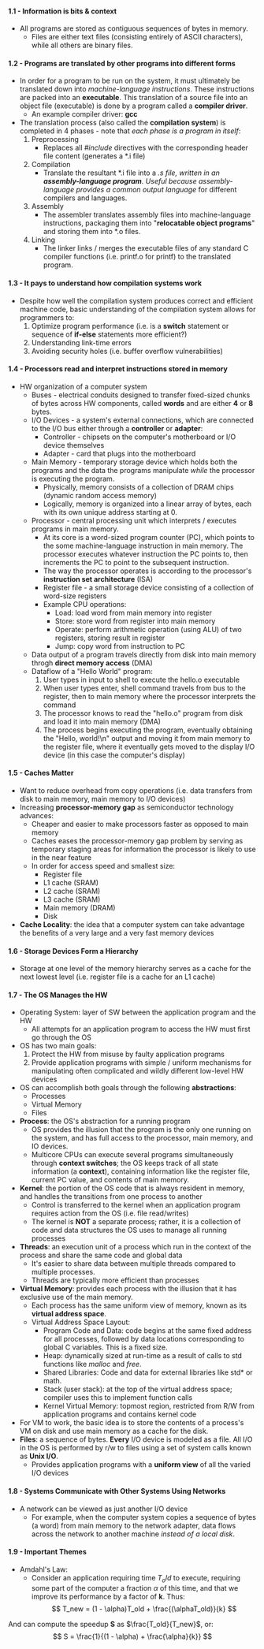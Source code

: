 #### 1.1 - Information is bits & context
* All programs are stored as contiguous sequences of bytes in memory. 
    * Files are either text files (consisting entirely of ASCII characters), while all others are binary files.

#### 1.2 - Programs are translated by other programs into different forms
* In order for a program to be run on the system, it must ultimately be translated down into *machine-language instructions*. These instructions are packed into an **executable**. This translation of a source file into an object file (executable) is done by a program called a **compiler driver**. 
    * An example compiler driver: **gcc**
* The translation process (also called the **compilation system**) is completed in 4 phases - note that *each phase is a program in itself*:
    1. Preprocessing
        - Replaces all *#include* directives with the corresponding header file content (generates a *.i file) 
    2. Compilation
        - Translate the resultant *.i file into a *.s file, written in an **assembly-language program**. Useful because assembly-language provides a common output language* for different compilers and languages.
    3. Assembly
        - The assembler translates assembly files into machine-language instructions, packaging them into "**relocatable object programs**" and storing them into *.o files. 
    4. Linking
        - The linker links / merges the executable files of any standard C compiler functions (i.e. printf.o for printf) to the translated program.

#### 1.3 - It pays to understand how compilation systems work
* Despite how well the compilation system produces correct and efficient machine code, basic understanding of the compilation system allows for programmers to:
    1. Optimize program performance (i.e. is a **switch** statement or sequence of **if-else** statements more efficient?) 
    2. Understanding link-time errors
    3. Avoiding security holes (i.e. buffer overflow vulnerabilities)

#### 1.4 - Processors read and interpret instructions stored in memory
* HW organization of a computer system
    * Buses - electrical conduits designed to transfer fixed-sized chunks of bytes across HW components, called **words** and are either **4** or **8** bytes. 
    * I/O Devices - a system's external connections, which are connected to the I/O bus either through a **controller** or **adapter**:
        * Controller - chipsets on the computer's motherboard or I/O device themselves
        * Adapter - card that plugs into the motherboard
    * Main Memory - temporary storage device which holds both the programs and the data the programs manipulate *while* the processor is executing the program. 
        * Physically, memory consists of a collection of DRAM chips (dynamic random access memory)
        * Logically, memory is organized into a linear array of bytes, each with its own unique address starting at 0.
    * Processor - central processing unit which interprets / executes programs in main memory. 
        * At its core is a word-sized program counter (PC), which points to the some machine-language instruction in main memory. The processor executes whatever instruction the PC points to, then increments the PC to point to the subsequent instruction. 
        * The way the processor operates is according to the processor's **instruction set architecture** (ISA)
        * Register file - a small storage device consisting of a collection of word-size registers
        * Example CPU operations:
            * Load: load word from main memory into register
            * Store: store word from register into main memory
            * Operate: perform arithmetic operation (using ALU) of two registers, storing result in register 
            * Jump: copy word from instruction to PC 
    * Data output of a program travels directly from disk into main memory throgh **direct memory access** (DMA)
    * Dataflow of a "Hello World" program:
        1. User types in input to shell to execute the hello.o executable
        2. When user types enter, shell command travels from bus to the register, then to main memory where the processor interprets the command 
        3. The processor knows to read the "hello.o" program from disk and load it into main memory (DMA) 
        4. The process begins executing the program, eventually obtaining the "Hello, world!\n" output and moving it from main memory to the register file, where it eventually gets moved to the display I/O device (in this case the computer's display)

#### 1.5 - Caches Matter
* Want to reduce overhead from copy operations (i.e. data transfers from disk to main memory, main memory to I/O devices) 
* Increasing **processor-memory gap** as semiconductor technology advances:
    * Cheaper and easier to make processors faster as opposed to main memory 
    * Caches eases the processor-memory gap problem by serving as temporary staging areas for information the processor is likely to use in the near feature
    * In order for access speed and smallest size:
        * Register file
        * L1 cache (SRAM)
        * L2 cache (SRAM)
        * L3 cache (SRAM)
        * Main memory (DRAM)
        * Disk 
* **Cache Locality**: the idea that a computer system can take advantage the benefits of a very large and a very fast memory devices

#### 1.6 - Storage Devices Form a Hierarchy
* Storage at one level of the memory hierarchy serves as a cache for the next lowest level (i.e. register file is a cache for an L1 cache) 

#### 1.7 - The OS Manages the HW
* Operating System: layer of SW between the application program and the HW 
    * All attempts for an application program to access the HW must first go through the OS
* OS has two main goals:
    1. Protect the HW from misuse by faulty application programs
    2. Provide application programs with simple / uniform mechanisms for manipulating often complicated and wildly different low-level HW devices
* OS can accomplish both goals through the following **abstractions**:
    * Processes
    * Virtual Memory
    * Files
* **Process**: the OS's abstraction for a running program
    * OS provides the illusion that the program is the only one running on the system, and has full access to the processor, main memory, and IO devices.
    * Multicore CPUs can execute several programs simultaneously through **context switches**; the OS keeps track of all state information (a **context**), containing information like the register file, current PC value, and contents of main memory.
* **Kernel**: the portion of the OS code that is always resident in memory, and handles the transitions from one process to another 
    * Control is transferred to the kernel when an application program requires action from the OS (i.e. file read/writes) 
    * The kernel is **NOT** a separate process; rather, it is a collection of code and data structures the OS uses to manage all running processes
* **Threads**: an execution unit of a process which run in the context of the process and share the same code and global data 
    * It's easier to share data between multiple threads compared to multiple processes.
    * Threads are typically more efficient than processes
* **Virtual Memory**: provides each process with the illusion that it has exclusive use of the main memory. 
    * Each process has the same uniform view of memory, known as its **virtual address space**.
    * Virtual Address Space Layout:
        * Program Code and Data: code begins at the same fixed address for all processes, followed by data locations corresponding to global C variables. This is a fixed size.
        * Heap: dynamically sized at run-time as a result of calls to std functions like *malloc* and *free*.
        * Shared Libraries: Code and data for external libraries like std* or math.
        * Stack (user stack): at the top of the virtual address space; compiler uses this to implement function calls
        * Kernel Virtual Memory: topmost region, restricted from R/W from application programs and contains kernel code
* For VM to work, the basic idea is to store the contents of a process's VM on disk and use main memory as a cache for the disk.
* **Files**: a sequence of bytes. **Every** I/O device is modeled as a file. All I/O in the OS is performed by r/w to files using a set of system calls known as **Unix I/O**.
    * Provides application programs with a **uniform view** of all the varied I/O devices

#### 1.8 - Systems Communicate with Other Systems Using Networks
* A network can be viewed as just another I/O device
    * For example, when the computer system copies a sequence of bytes (a word) from main memory to the network adapter, data flows across the network to another machine *instead of a local disk*. 

#### 1.9 - Important Themes
* Amdahl's Law:
    * Consider an application requiring time $T_old$ to execute, requiring some part of the computer a fraction $\alpha$ of this time, and that we improve its performance by a factor of **k**. Thus:
$$
T_new = (1 - \alpha)T_old + \frac{(\alphaT_old)}{k}
$$

And can compute the speedup **S** as $\frac{T_old}{T_new}$, or:
$$
S = \frac{1}{(1 - \alpha) + \frac{\alpha}{k}}
$$
